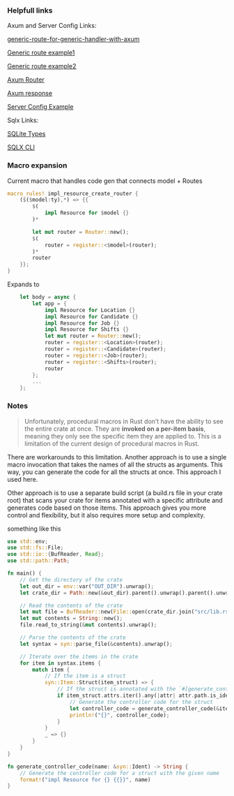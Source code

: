 



### Helpfull links

Axum and Server Config Links:

[generic-route-for-generic-handler-with-axum](https://stackoverflow.com/questions/77851864/generic-route-for-generic-handler-with-axum)

[Generic route example1](https://github.com/tokio-rs/axum/discussions/358)

[Generic route example2](https://github.com/tokio-rs/axum/discussions/2184)

[Axum Router](https://docs.rs/axum/latest/axum/struct.Router.html)

[Axum response](https://docs.rs/axum/latest/axum/response/index.html)

[Server Config Example](https://stackoverflow.com/questions/74270324/axum-pass-parameters-to-handlers)


Sqlx Links:

[SQLite Types](https://docs.rs/sqlx/latest/sqlx/sqlite/types)

[SQLX CLI](https://github.com/launchbadge/sqlx/blob/main/sqlx-cli/README.md)


### Macro expansion

Current macro that handles code gen that connects model + Routes

```rust
macro_rules! impl_resource_create_router {
    ($($model:ty),*) => {{
        $(
            impl Resource for $model {}
        )*

        let mut router = Router::new();
        $(
            router = register::<$model>(router);
        )*
        router
    }};
}
```

Expands to

```rust
    let body = async {
        let app = {
            impl Resource for Location {}
            impl Resource for Candidate {}
            impl Resource for Job {}
            impl Resource for Shifts {}
            let mut router = Router::new();
            router = register::<Location>(router);
            router = register::<Candidate>(router);
            router = register::<Job>(router);
            router = register::<Shifts>(router);
            router
        };
        ...
    };
```

### Notes 

>Unfortunately, procedural macros in Rust don’t have the ability to see the entire crate at once. 
They are **invoked on a per-item basis**, meaning they only see the specific item they are applied to. 
This is a limitation of the current design of procedural macros in Rust.

There are workarounds to this limitation. 
Another approach is to use a single macro invocation that takes the names of all the structs as arguments. This way, you can generate the code for all the structs at once.
This approach I used here.

Other approach is to use a separate build script (a build.rs file in your crate root) that scans your crate for items annotated with a specific attribute and generates code based on those items. This approach gives you more control and flexibility, but it also requires more setup and complexity.

something like this 
```rust
use std::env;
use std::fs::File;
use std::io::{BufReader, Read};
use std::path::Path;

fn main() {
    // Get the directory of the crate
    let out_dir = env::var("OUT_DIR").unwrap();
    let crate_dir = Path::new(&out_dir).parent().unwrap().parent().unwrap().parent().unwrap();

    // Read the contents of the crate
    let mut file = BufReader::new(File::open(crate_dir.join("src/lib.rs")).unwrap());
    let mut contents = String::new();
    file.read_to_string(&mut contents).unwrap();

    // Parse the contents of the crate
    let syntax = syn::parse_file(&contents).unwrap();

    // Iterate over the items in the crate
    for item in syntax.items {
        match item {
            // If the item is a struct
            syn::Item::Struct(item_struct) => {
                // If the struct is annotated with the `#[generate_controller]` attribute
                if item_struct.attrs.iter().any(|attr| attr.path.is_ident("generate_controller")) {
                    // Generate the controller code for the struct
                    let controller_code = generate_controller_code(&item_struct.ident);
                    println!("{}", controller_code);
                }
            }
            _ => {}
        }
    }
}

fn generate_controller_code(name: &syn::Ident) -> String {
    // Generate the controller code for a struct with the given name
    format!("impl Resource for {} {{}}", name)
}

```